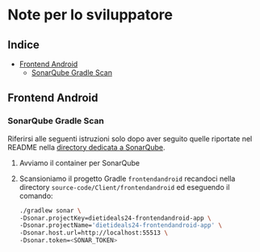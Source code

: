 # Note per lo sviluppatore

## Indice

- [Frontend Android](#frontend-android)
   * [SonarQube Gradle Scan](#sonarqube-gradle-scan)

## Frontend Android

### SonarQube Gradle Scan

Riferirsi alle seguenti istruzioni solo dopo aver seguito quelle riportate nel README nella [directory dedicata a SonarQube](../sonarqube/).

1. Avviamo il container per SonarQube
2. Scansioniamo il progetto Gradle `frontendandroid` recandoci nella directory `source-code/Client/frontendandroid` ed eseguendo il comando:

    ```Bash
    ./gradlew sonar \
    -Dsonar.projectKey=dietideals24-frontendandroid-app \
    -Dsonar.projectName='dietideals24-frontendandroid-app' \
    -Dsonar.host.url=http://localhost:55513 \
    -Dsonar.token=<SONAR_TOKEN>
    ```
